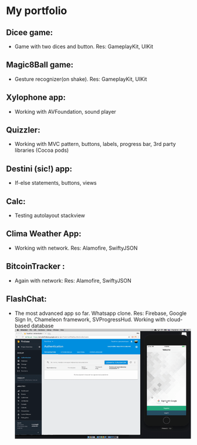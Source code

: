 # My portfolio

## __Dicee game__: 
- Game with two dices and button. Res: GameplayKit, UIKit
## __Magic8Ball game__: 
- Gesture recognizer(on shake). Res: GameplayKit, UIKit
## __Xylophone app__: 
- Working with AVFoundation, sound player
## __Quizzler__: 
- Working with MVC pattern, buttons, labels, progress bar, 3rd party libraries (Cocoa pods)
## __Destini__ (sic!) app: 
- If-else statements, buttons, views
## __Calc__: 
- Testing autolayout stackview
## __Clima__ Weather App: 
- Working with network. Res: Alamofire, SwiftyJSON
## __BitcoinTracker__ : 
- Again with network: Res: Alamofire, SwiftyJSON
## __FlashChat__: 
- The most advanced app so far. Whatsapp clone. Res: Firebase, Google Sign In, Chameleon framework, SVProgressHud. Working with cloud-based database
![](https://github.com/havebeenfitz/Portfolio/blob/master/09_FlashChat/finishedApp.gif)
